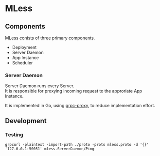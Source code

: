 # MLess

## Components

MLess conists of three primary components.

- Deployment
- Server Daemon
- App Instance
- Scheduler

### Server Daemon

Server Daemon runs every Server.  
It is responsible for proxying incoming request to the approriate App Instance.

It is implemented in Go, using [grpc-proxy](https://github.com/mwitkow/grpc-proxy), to reduce implementation effort.

## Development

### Testing

```
grpcurl -plaintext -import-path ./proto -proto mless.proto -d '{}' '127.0.0.1:50051' mless.ServerDaemon/Ping
```
